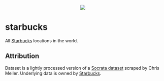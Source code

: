 <p align="center"><img src="https://i.imgur.com/gODVANP.png" border="0" /></p>

# starbucks

All [Starbucks](https://www.starbucks.com/) locations in the world.

## Attribution

Dataset is a lightly processed version of a [Socrata
dataset](https://opendata.socrata.com/Business/All-Starbucks-Locations-in-the-World/xy4y-c4mk)
scraped by Chris Meller. Underlying data is owned by
[Starbucks](https://www.starbucks.com/).
